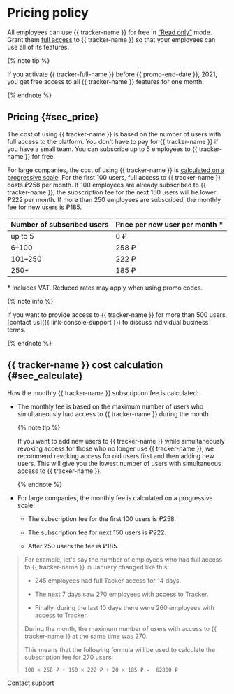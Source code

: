 # Pricing policy

All employees can use {{ tracker-name }} for free in [<q>Read only</q>](enable-tracker.md#readonly) mode. Grant them [full access](enable-tracker.md#access) to {{ tracker-name }} so that your employees can use all of its features.

{% note tip %}

If you activate {{ tracker-full-name }} before {{ promo-end-date }}, 2021, you get free access to all {{ tracker-name }} features for one month.

{% endnote %}

## Pricing {#sec_price}

The cost of using {{ tracker-name }} is based on the number of users with full access to the platform. You don't have to pay for {{ tracker-name }} if you have a small team. You can subscribe up to 5 employees to {{ tracker-name }} for free.

For large companies, the cost of using {{ tracker-name }} is [calculated on a progressive scale](#sec_calculate). For the first 100 users, full access to {{ tracker-name }} costs ₽258 per month. If 100 employees are already subscribed to {{ tracker-name }}, the subscription fee for the next 150 users will be lower: ₽222 per month. If more than 250 employees are subscribed, the monthly fee for new users is ₽185.

| Number of subscribed users | Price per new user per month * |
| ----- | ----- |
| up to 5 | 0 ₽ |
| 6–100 | 258 ₽ |
| 101–250 | 222 ₽ |
| 250+ | 185 ₽ |

\* Includes VAT. Reduced rates may apply when using promo codes.

{% note info %}

If you want to provide access to {{ tracker-name }} for more than 500 users, [contact us]({{ link-console-support }}) to discuss individual business terms.

{% endnote %}

## {{ tracker-name }} cost calculation {#sec_calculate}

How the monthly {{ tracker-name }} subscription fee is calculated:

- The monthly fee is based on the maximum number of users who simultaneously had access to {{ tracker-name }} during the month.

    {% note tip %}

    If you want to add new users to {{ tracker-name }} while simultaneously revoking access for those who no longer use {{ tracker-name }}, we recommend revoking access for old users first and then adding new users. This will give you the lowest number of users with simultaneous access to {{ tracker-name }}.

    {% endnote %}

<!-- - If you accidentally granted access to {{ tracker-name }} to a user or team that won't use {{ tracker-name }}, you can revoke their access within 30 minutes. In this case, the users in question will not be considered when calculating the monthly subscription fee.
-->
- For large companies, the monthly fee is calculated on a progressive scale:

    - The subscription fee for the first 100 users is ₽258.

    - The subscription fee for next 150 users is ₽222.

    - After 250 users the fee is ₽185.

> For example, let's say the number of employees who had full access to {{ tracker-name }} in January changed like this:
>
>- 245 employees had full Tacker access for 14 days.
>
>- The next 7 days saw 270 employees with access to Tracker.
>
>- Finally, during the last 10 days there were 260 employees with access to Tracker.
>
>During the month, the maximum number of users with access to {{ tracker-name }} at the same time was 270.
>
>This means that the following formula will be used to calculate the subscription fee for 270 users:
>
>```
>100 × 258 ₽ + 150 × 222 ₽ + 20 × 185 ₽ =  62800 ₽
>```

[Contact support](troubleshooting.md)

